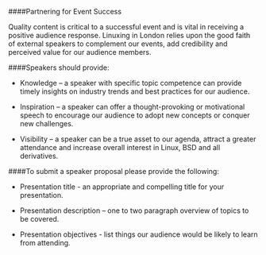 ####Partnering for Event Success

Quality content is critical to a successful event and is vital in receiving a positive audience response.  Linuxing in London relies upon the good faith of external speakers to complement our events, add credibility and perceived value for our audience members.

####Speakers should provide:

* Knowledge – a speaker with specific topic competence can provide timely insights on industry trends and best practices for our audience.

* Inspiration – a speaker can offer a thought-provoking or motivational speech to encourage our audience to adopt new concepts or conquer new challenges.

* Visibility – a speaker can be a true asset to our agenda, attract a greater attendance and increase overall interest in Linux, BSD and all derivatives. 

####To submit a speaker proposal please provide the following:

* Presentation title - an appropriate and compelling title for your presentation.

* Presentation description – one to two paragraph overview of topics to be covered.

* Presentation objectives - list things our audience would be likely to learn from attending.
